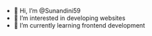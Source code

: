 - 👋 Hi, I’m @Sunandini59
- 👀 I’m interested in developing websites
- 🌱 I’m currently learning frontend development


<!---
Sunandini59/Sunandini59 is a ✨ special ✨ repository because its `README.md` (this file) appears on your GitHub profile.
You can click the Preview link to take a look at your changes.
--->
